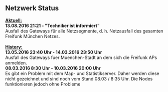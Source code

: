 ## Netzwerk Status
<u><b>Aktuell:</b></u>
<br>
<b>13.08.2016 21:21 - "Techniker ist informiert"</b>
<br>Ausfall des Gateways für alle Netzsegmente, d. h. Netzausfall des gesamten Freifunk München Netzes.
<br>
<br><u><b>History:</b></u>
<br>
<b>13.05.2016 23:40 Uhr - 14.03.2016 23:50 Uhr</b>
<br>Ausfall des Gateways fuer Muenchen-Stadt an dem sich die Freifunk APs anmelden. 
<br>
<b>08.03.2016 8:30 Uhr - 10.03.2016 20:00 Uhr</b>
<br>Es gibt ein Problem mit dem Map- und Statistikserver. Daher werden diese nicht gezeichnet und sind noch vom Stand 08.03 / 8:35 Uhr. Die Nodes funktionieren jedoch ohne Probleme
